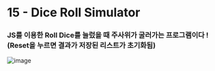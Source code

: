 <h1>15 - Dice Roll Simulator</h1>

<h3>JS를 이용한 Roll Dice를 눌렀을 때 주사위가 굴러가는 프로그램이다 ! (Reset을 누르면 결과가 저장된 리스트가 초기화됨)</h3>

![image](https://github.com/Yuika12321/2024_get_a_job/assets/131143940/129a9eab-7e27-44bd-9531-ca3600892f3f)
